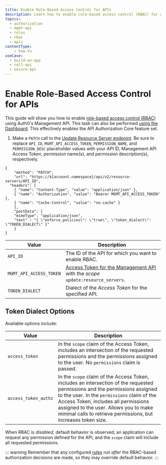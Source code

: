 ```yaml
---
title: Enable Role-Based Access Control for APIs
description: Learn how to enable role-based access control (RBAC) for an API using the Auth0 Management API. For use with Auth0's API Authorization Core feature set.
topics:
  - authorization
  - mgmt-api
  - roles
  - rbac
  - apis
contentType: 
    - how-to
useCase:
  - build-an-app
  - call-api
  - secure-api
---
```

# Enable Role-Based Access Control for APIs

This guide will show you how to enable [role-based access control (RBAC)](/authorization/concepts/rbac) using Auth0's Management API. This task can also be performed [using the Dashboard](/dashboard/guides/apis/enable-rbac). This effectively enables the API Authorization Core feature set.

1. Make a `PATCH` call to the [Update Resource Server endpoint](/api/management/v2#!/resource_servers/patch_resource_server). Be sure to replace `API_ID`, `MGMT_API_ACCESS_TOKEN`, `PERMISSION_NAME`, and `PERMISSION_DESC` placeholder values with your API ID, Management API Access Token, permission name(s), and permission description(s), respectively.

```har
{
	"method": "PATCH",
	"url": "https://${account.namespace}/api/v2/resource-servers/API_ID",
  "headers": [
    { "name": "Content-Type", "value": "application/json" },
   	{ "name": "Authorization", "value": "Bearer MGMT_API_ACCESS_TOKEN" },
    { "name": "Cache-Control", "value": "no-cache" }
	],
	"postData": {
    "mimeType": "application/json",
    "text" : "{ \"enforce_policies\": \"true\", \"token_dialect\": \"TOKEN_DIALECT\" }"
	}
}
```

| **Value** | **Description** |
| - | - |
| `API_ID` | Τhe ID of the API for which you want to enable RBAC. |
| `MGMT_API_ACCESS_TOKEN`  | [Access Token for the Management API](/api/management/v2/tokens) with the <dfn data-key="scope">scope</dfn> `update:resource_servers`. |
| `TOKEN_DIALECT` | Dialect of the <dfn data-key="access-token">Access Token</dfn> for the specified API.|

## Token Dialect Options

Available options include:

| Value | Description |
|-------|-------------|
|  `access_token` | In the `scope` claim of the Access Token, includes an intersection of the requested permissions and the permissions assigned to the user. No `permissions` claim is passed. |
| `access_token_authz` | In the `scope` claim of the Access Token, includes an intersection of the requested permissions and the permissions assigned to the user. In the `permissions` claim of the Access Token, includes all permissions assigned to the user. Allows you to make minimal calls to retrieve permissions, but increases token size. |

When RBAC is _disabled_, default behavior is observed; an application can request any permission defined for the API, and the `scope` claim will include all requested permissions.

::: warning
Remember that any configured [rules](/authorization/concepts/authz-rules) run _after_ the RBAC-based authorization decisions are made, so they may override default behavior.
:::
